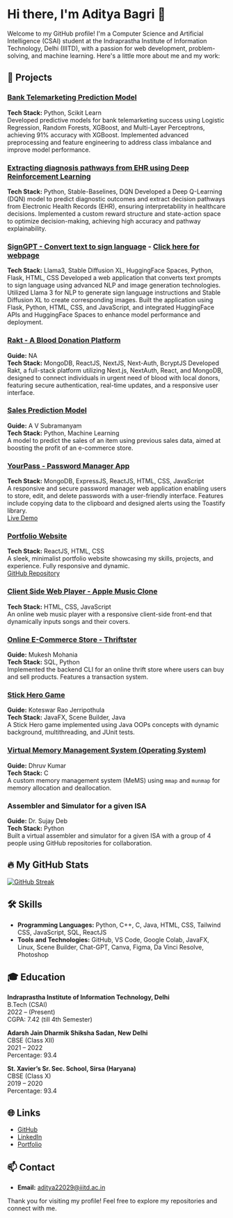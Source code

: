 # Hi there, I'm Aditya Bagri 👋

Welcome to my GitHub profile! I'm a Computer Science and Artificial Intelligence (CSAI) student at the Indraprastha Institute of Information Technology, Delhi (IIITD), with a passion for web development, problem-solving, and machine learning. Here's a little more about me and my work:

## 🚀 Projects
### [Bank Telemarketing Prediction Model](https://github.com/adityabagrii/ML-Project/blob/main/Project_Report_Endsem_51.pdf)
**Tech Stack:** Python, Scikit Learn<br>
Developed predictive models for bank telemarketing success using Logistic Regression, Random Forests, XGBoost, and Multi-Layer Perceptrons, achieving 91% accuracy with XGBoost. Implemented advanced preprocessing and feature engineering to address class imbalance and improve model performance.

### [Extracting diagnosis pathways from EHR using Deep Reinforcement Learning](https://github.com/adityabagrii/RL_Project-Extracting-Diagnosis-Pathways-from-EHR-using-DRL)
**Tech Stack:** Python, Stable-Baselines, DQN
Developed a Deep Q-Learning (DQN) model to predict diagnostic outcomes and extract decision pathways from Electronic Health Records (EHR), ensuring interpretability in healthcare decisions. Implemented a custom reward structure and state-action space to optimize decision-making, achieving high accuracy and pathway explainability.

### [SignGPT - Convert text to sign language](https://github.com/adityabagrii/SignGPT) - [Click here for webpage](https://signgpt.onrender.com)
**Tech Stack:** Llama3, Stable Diffusion XL, HuggingFace Spaces, Python, Flask, HTML, CSS
Developed a web application that converts text prompts to sign language using advanced NLP and image generation technologies. Utilized Llama 3 for NLP to generate sign language instructions and Stable Diffusion XL to create corresponding images. Built the application using Flask, Python, HTML, CSS, and JavaScript, and integrated HuggingFace APIs and HuggingFace Spaces to enhance model performance and deployment.

### [Rakt - A Blood Donation Platform](https://github.com/adityabagrii/Project-Rakt)
**Guide:** NA<br>
**Tech Stack:** MongoDB, ReactJS, NextJS, Next-Auth, BcryptJS 
Developed Rakt, a full-stack platform utilizing Next.js, NextAuth, React, and MongoDB, designed to connect individuals in urgent need of blood with local donors, featuring secure authentication, real-time updates, and a responsive user interface.

### [Sales Prediction Model](https://github.com/adityabagrii/Sales-Prediction-Model)
**Guide:** A V Subramanyam  
**Tech Stack:** Python, Machine Learning  
A model to predict the sales of an item using previous sales data, aimed at boosting the profit of an e-commerce store.

### [YourPass - Password Manager App](https://github.com/adityabagrii/YourPass)
**Tech Stack:** MongoDB, ExpressJS, ReactJS, HTML, CSS, JavaScript  
A responsive and secure password manager web application enabling users to store, edit, and delete passwords with a user-friendly interface. Features include copying data to the clipboard and designed alerts using the Toastify library.  
[Live Demo](https://adityabagrii.github.io/YourPass/)

### [Portfolio Website](https://adityabagrii.github.io/AdityaBagri-Portfolio/)
**Tech Stack:** ReactJS, HTML, CSS  
A sleek, minimalist portfolio website showcasing my skills, projects, and experience. Fully responsive and dynamic.  
[GitHub Repository](https://github.com/adityabagrii/AdityaBagri-Portfolio)

### [Client Side Web Player - Apple Music Clone](https://github.com/adityabagrii/Apple-Music-Clone)
**Tech Stack:** HTML, CSS, JavaScript  
An online web music player with a responsive client-side front-end that dynamically inputs songs and their covers.

### [Online E-Commerce Store - Thriftster](https://github.com/adityabagrii/Thriftsters)
**Guide:** Mukesh Mohania  
**Tech Stack:** SQL, Python  
Implemented the backend CLI for an online thrift store where users can buy and sell products. Features a transaction system.

### [Stick Hero Game](https://github.com/adityabagrii/StickHero-)
**Guide:** Koteswar Rao Jerripothula  
**Tech Stack:** JavaFX, Scene Builder, Java  
A Stick Hero game implemented using Java OOPs concepts with dynamic background, multithreading, and JUnit tests.

### [Virtual Memory Management System (Operating System)](https://github.com/adityabagrii/OS-MeMS-Memory-Management-System)
**Guide:** Dhruv Kumar  
**Tech Stack:** C  
A custom memory management system (MeMS) using `mmap` and `munmap` for memory allocation and deallocation.

### Assembler and Simulator for a given ISA
**Guide:** Dr. Sujay Deb  
**Tech Stack:** Python  
Built a virtual assembler and simulator for a given ISA with a group of 4 people using GitHub repositories for collaboration.

## 🔥 My GitHub Stats

[![GitHub Streak](http://github-readme-streak-stats.herokuapp.com?user=adityabagrii&theme=dark&background=000000)](https://git.io/streak-stats)

## 🛠️ Skills

- **Programming Languages:** Python, C++, C, Java, HTML, CSS, Tailwind CSS, JavaScript, SQL, ReactJS
- **Tools and Technologies:** GitHub, VS Code, Google Colab, JavaFX, Linux, Scene Builder, Chat-GPT, Canva, Figma, Da Vinci Resolve, Photoshop

## 🎓 Education

**Indraprastha Institute of Information Technology, Delhi**  
B.Tech (CSAI)  
2022 – (Present)  
CGPA: 7.42 (till 4th Semester)

**Adarsh Jain Dharmik Shiksha Sadan, New Delhi**  
CBSE (Class XII)  
2021 – 2022  
Percentage: 93.4

**St. Xavier’s Sr. Sec. School, Sirsa (Haryana)**  
CBSE (Class X)  
2019 – 2020  
Percentage: 93.4

## 🌐 Links

- [GitHub](https://github.com/adityabagrii)
- [LinkedIn](https://www.linkedin.com/in/adityabagrii/)
- [Portfolio](https://adityabagrii.github.io/AdityaBagri-Portfolio/)

## 📫 Contact

- **Email:** [aditya22029@iiitd.ac.in](mailto:aditya22029@iiitd.ac.in)

Thank you for visiting my profile! Feel free to explore my repositories and connect with me.
